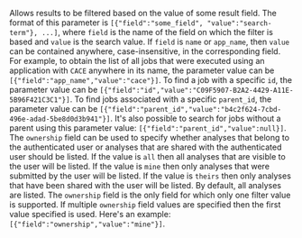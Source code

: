 Allows results to be filtered based on the value of some result field.
The format of this parameter is
`[{"field":"some_field", "value":"search-term"}, ...]`,
where `field` is the name of the field on which the filter is based and `value` is the search value.
If `field` is `name` or `app_name`, then `value` can be contained anywhere, case-insensitive, in the corresponding field.
For example, to obtain the list of all jobs that were executed using an application with `CACE` anywhere in its name,
the parameter value can be `[{"field":"app_name","value":"cace"}]`.
To find a job with a specific `id`, the parameter value can be
`[{"field":"id","value":"C09F5907-B2A2-4429-A11E-5B96F421C3C1"}]`.
To find jobs associated with a specific `parent_id`, the parameter value can be
`[{"field":"parent_id","value":"b4c2f624-7cbd-496e-adad-5be8d0d3b941"}]`.
It's also possible to search for jobs without a parent using this parameter value:
`[{"field":"parent_id","value":null}]`.
The `ownership` field can be used to specify whether analyses that belong to the authenticated user
or analyses that are shared with the authenticated user should be listed.
If the value is `all` then all analyses that are visible to the user will be listed.
If the value is `mine` then only analyses that were submitted by the user will be listed.
If the value is `theirs` then only analyses that have been shared with the user will be listed.
By default, all analyses are listed.
The `ownership` field is the only field for which only one filter value is supported.
If multiple `ownership` field values are specified then the first value specified is used.
Here's an example: `[{"field":"ownership","value":"mine"}]`.
